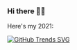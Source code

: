 ### Hi there 👋🏼

Here's my 2021:

[![GitHub Trends SVG](https://api.githubtrends.io/user/svg/AndrewDavid/repos?time_range=one_year&include_private=True&loc_metric=changed&theme=dark)](https://githubtrends.io)
